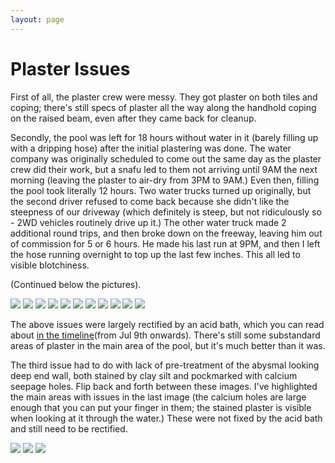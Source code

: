 ```yaml
---
layout: page
---
```


# Plaster Issues

First of all, the plaster crew were messy. They got plaster on both tiles and coping; there's still specs of plaster all the way along the handhold coping on the raised beam, even after they came back for cleanup.

Secondly, the pool was left for 18 hours without water in it (barely filling up with a dripping hose) after the initial plastering was done. The water company was originally scheduled to come out the same day as the plaster crew did their work, but a snafu led to them not arriving until 9AM the next morning (leaving the plaster to air-dry from 3PM to 9AM.) Even then, filling the pool took literally 12 hours. Two water trucks turned up originally, but the second driver refused to come back because she didn't like the steepness of our driveway (which definitely is steep, but not ridiculously so - 2WD vehicles routinely drive up it.) The other water truck made 2 additional round trips, and then broke down on the freeway, leaving him out of commission for 5 or 6 hours. He made his last run at 9PM, and then I left the hose running overnight to top up the last few inches. This all led to visible blotchiness.

(Continued below the pictures).

<a data-fancybox="plaster" href="images/16-plaster1.jpg"><img src="images/small/16-plaster1.jpg"></a>
<a data-fancybox="plaster" href="images/16-plaster2.jpg"><img src="images/small/16-plaster2.jpg"></a>
<a data-fancybox="plaster" href="images/16-plaster3.jpg"><img src="images/small/16-plaster3.jpg"></a>
<a data-fancybox="plaster" href="images/16-plaster4.jpg"><img src="images/small/16-plaster4.jpg"></a>
<a data-fancybox="plaster" href="images/16-plaster5.jpg"><img src="images/small/16-plaster5.jpg"></a>
<a data-fancybox="plaster" href="images/16-plaster6.jpg"><img src="images/small/16-plaster6.jpg"></a>
<a data-fancybox="plaster" href="images/16-plaster7.jpg"><img src="images/small/16-plaster7.jpg"></a>
<a data-fancybox="plaster" href="images/16-plaster8.jpg"><img src="images/small/16-plaster8.jpg"></a>
<a data-fancybox="plaster" href="images/16-plaster9.jpg"><img src="images/small/16-plaster9.jpg"></a>
<a data-fancybox="plaster" href="images/16-plaster11.jpg"><img src="images/small/16-plaster11.jpg"></a>
<a data-fancybox="plaster" href="images/16-plaster12.jpg"><img src="images/small/16-plaster12.jpg"></a>

The above issues were largely rectified by an acid bath, which you can read about [in the timeline](./01-timeline.html)(from Jul 9th onwards). There's still some substandard areas of plaster in the main area of the pool, but it's much better than it was.

The third issue had to do with lack of pre-treatment of the abysmal looking deep end wall, both stained by clay silt and pockmarked with calcium seepage holes. Flip back and forth between these images. I've highlighted the main areas with issues in the last image (the calcium holes are large enough that you can put your finger in them; the stained plaster is visible when looking at it through the water.) These were not fixed by the acid bath and still need to be rectified.

<a data-fancybox="plaster2" href="images/14-grading5.jpg"><img src="images/small/14-grading5.jpg"></a>
<a data-fancybox="plaster2" href="images/16-plaster6.jpg"><img src="images/small/16-plaster6.jpg"></a>
<a data-fancybox="plaster2" href="images/16-plaster10.jpg"><img src="images/small/16-plaster10.jpg"></a>


